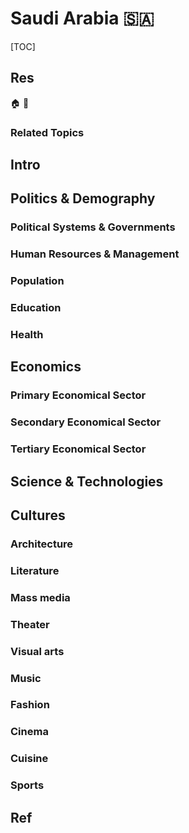 # Saudi Arabia 🇸🇦

[TOC]



## Res
🏠 
🚧 


### Related Topics



## Intro



## Politics & Demography
### Political Systems & Governments

### Human Resources & Management

### Population

### Education

### Health



## Economics
### Primary Economical Sector

### Secondary Economical Sector

### Tertiary Economical Sector



## Science & Technologies



## Cultures
### Architecture

### Literature

### Mass media

### Theater

### Visual arts

### Music

### Fashion

### Cinema

### Cuisine

### Sports



## Ref
